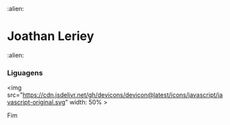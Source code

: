 <div> :alien: <h1>Joathan Leriey</h1> :alien:</div>

<h3> Liguagens </h3>

<img src="https://cdn.jsdelivr.net/gh/devicons/devicon@latest/icons/javascript/javascript-original.svg" width: 50% >

<p>Fim</p>